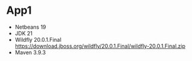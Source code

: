 # App1

- Netbeans 19
- JDK 21
- Wildfly 20.0.1.Final   https://download.jboss.org/wildfly/20.0.1.Final/wildfly-20.0.1.Final.zip
- Maven 3.9.3
